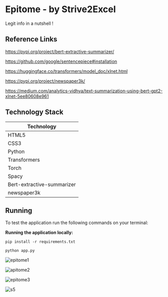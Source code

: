 # Epitome - by Strive2Excel
Legit info in a nutshell !

## Reference Links

https://pypi.org/project/bert-extractive-summarizer/

https://github.com/google/sentencepiece#installation

https://huggingface.co/transformers/model_doc/xlnet.html

https://pypi.org/project/newspaper3k/

https://medium.com/analytics-vidhya/text-summarization-using-bert-gpt2-xlnet-5ee80608e961

## Technology Stack

| Technology  | 
|-------------|
| HTML5       |
| CSS3        | 
| Python      | 
| Transformers|                                          
| Torch       |               
| Spacy       |  
| Bert-extractive-summarizer|
|newspaper3k  |

## Running

To test the application run the following commands on your terminal:

**Running the application locally:**

```
pip install -r requirements.txt
```
```
python app.py
```

![epitome1](https://user-images.githubusercontent.com/82106569/141304745-86ae177b-928f-4317-8a6b-bbaf5aaf0757.jpeg)

![apitome2](https://user-images.githubusercontent.com/82106569/141304765-481e60fa-343c-4d22-9ea9-3e77f25f232a.jpeg)

![epitome3](https://user-images.githubusercontent.com/82106569/141304786-c827732a-952d-4799-bc37-fb35ec0afc79.jpeg)

![s5](https://user-images.githubusercontent.com/82106569/141305002-f102f5d0-127e-40a7-ad22-53d3f2f2596f.png)
